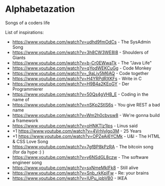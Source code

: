 # Alphabetazation
Songs of a coders life

List of inspirations:
* https://www.youtube.com/watch?v=udhd9fmOdCs - The SysAdmin Song
* https://www.youtube.com/watch?v=3h8CW3WE8I8 - Shoulders of Giants
* https://www.youtube.com/watch?v=b-Cr0EWwaTk - The "Java Life"
* https://www.youtube.com/watch?v=qYodWEKCuGg - Code Monkey
* https://www.youtube.com/watch?v=_9aLiv5M6AQ - Code together
* https://www.youtube.com/watch?v=H4YRPdRXKFs - Write in C
* https://www.youtube.com/watch?v=H9B4a2KEoGY - Der Programmierer
* https://www.youtube.com/watch?v=50Qs4gVHB_E - Coding in the name of
* https://www.youtube.com/watch?v=nSKp2StlS6s - You give REST a bad name
* https://www.youtube.com/watch?v=Wm2h0cbvsw8 - We're gonna build a framework
* https://www.youtube.com/watch?v=oHNKTlz1lps - Linus said
* +1 https://www.youtube.com/watch?v=4VrhlyIgo3M - 25 Years
* +1 https://www.youtube.com/watch?v=OPZeAi6YCMk - U&I - The HTML & CSS Love Song
* https://www.youtube.com/watch?v=7gfBP8kPzRA - The bitcoin song (for da hype :) )
* https://www.youtube.com/watch?v=y6NSdGL8czw - The software engineer song
* https://www.youtube.com/watch?v=sxNmeMklFk8 - Still alive
* https://www.youtube.com/watch?v=Snb_rkKpIFw - Re: your brains
* https://www.youtube.com/watch?v=IUPu_ipbVB0 - IKEA
